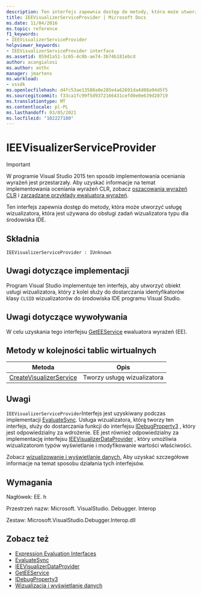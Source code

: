 ```yaml
---
description: Ten interfejs zapewnia dostęp do metody, która może utworzyć usługę wizualizatora, która jest używana do obsługi zadań wizualizatora typu dla środowiska IDE.
title: IEEVisualizerServiceProvider | Microsoft Docs
ms.date: 11/04/2016
ms.topic: reference
f1_keywords:
- IEEVisualizerServiceProvider
helpviewer_keywords:
- IEEVisualizerServiceProvider interface
ms.assetid: 859d1a51-1c65-4c8b-ae74-3b74b181ebcd
author: acangialosi
ms.author: anthc
manager: jmartens
ms.workload:
- vssdk
ms.openlocfilehash: d4fc53ae13588a0e285e4a62691da4d88a94d5f5
ms.sourcegitcommit: f33ca1fc99f5d9372166431cefd0e0e639d20719
ms.translationtype: MT
ms.contentlocale: pl-PL
ms.lasthandoff: 03/05/2021
ms.locfileid: "102227180"
---
```

# <a name="ieevisualizerserviceprovider"></a>IEEVisualizerServiceProvider
> [!IMPORTANT]
> W programie Visual Studio 2015 ten sposób implementowania oceniania wyrażeń jest przestarzały. Aby uzyskać informacje na temat implementowania oceniania wyrażeń CLR, zobacz [oszacowania wyrażeń CLR](https://github.com/Microsoft/ConcordExtensibilitySamples/wiki/CLR-Expression-Evaluators) i [zarządzane przykłady ewaluatora wyrażeń](https://github.com/Microsoft/ConcordExtensibilitySamples/wiki/Managed-Expression-Evaluator-Sample).

 Ten interfejs zapewnia dostęp do metody, która może utworzyć usługę wizualizatora, która jest używana do obsługi zadań wizualizatora typu dla środowiska IDE.

## <a name="syntax"></a>Składnia

```
IEEVisualizerServiceProvider : IUnknown
```

## <a name="notes-for-implementers"></a>Uwagi dotyczące implementacji
 Program Visual Studio implementuje ten interfejs, aby utworzyć obiekt usługi wizualizatora, który z kolei służy do dostarczania identyfikatorów klasy `CLSID` wizualizatorów do środowiska IDE programu Visual Studio.

## <a name="notes-for-callers"></a>Uwagi dotyczące wywoływania
 W celu uzyskania tego interfejsu [GetEEService](../../../extensibility/debugger/reference/idebugbinder3-geteeservice.md) ewaluatora wyrażeń (EE).

## <a name="methods-in-vtable-order"></a>Metody w kolejności tablic wirtualnych

|Metoda|Opis|
|------------|-----------------|
|[CreateVisualizerService](../../../extensibility/debugger/reference/ieevisualizerserviceprovider-createvisualizerservice.md)|Tworzy usługę wizualizatora|

## <a name="remarks"></a>Uwagi
 `IEEVisualizerServiceProvider`Interfejs jest uzyskiwany podczas implementacji [EvaluateSync](../../../extensibility/debugger/reference/idebugparsedexpression-evaluatesync.md). Usługa wizualizatora, którą tworzy ten interfejs, służy do dostarczania funkcji do interfejsu [IDebugProperty3](../../../extensibility/debugger/reference/idebugproperty3.md) , który jest odpowiedzialny za wdrożenie. EE jest również odpowiedzialny za implementację interfejsu [IEEVisualizerDataProvider](../../../extensibility/debugger/reference/ieevisualizerdataprovider.md) , który umożliwia wizualizatorom typów wyświetlanie i modyfikowanie wartości właściwości.

 Zobacz [wizualizowanie i wyświetlanie danych,](../../../extensibility/debugger/visualizing-and-viewing-data.md) Aby uzyskać szczegółowe informacje na temat sposobu działania tych interfejsów.

## <a name="requirements"></a>Wymagania
 Nagłówek: EE. h

 Przestrzeń nazw: Microsoft. VisualStudio. Debugger. Interop

 Zestaw: Microsoft.VisualStudio.Debugger.Interop.dll

## <a name="see-also"></a>Zobacz też
- [Expression Evaluation Interfaces](../../../extensibility/debugger/reference/expression-evaluation-interfaces.md)
- [EvaluateSync](../../../extensibility/debugger/reference/idebugparsedexpression-evaluatesync.md)
- [IEEVisualizerDataProvider](../../../extensibility/debugger/reference/ieevisualizerdataprovider.md)
- [GetEEService](../../../extensibility/debugger/reference/idebugbinder3-geteeservice.md)
- [IDebugProperty3](../../../extensibility/debugger/reference/idebugproperty3.md)
- [Wizualizacja i wyświetlanie danych](../../../extensibility/debugger/visualizing-and-viewing-data.md)

